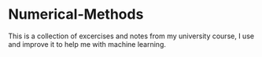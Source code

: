 # Numerical-Methods
 
This is a collection of excercises and notes from my university course, I use and improve it to help me with machine learning.
